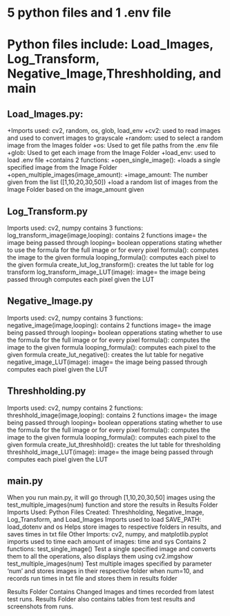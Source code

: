 5 python files and 1 .env file
=============
Python files include: Load_Images, Log_Transform, Negative_Image,Threshholding, and main
=============
Load_Images.py:
-------------
                
+Imports used: cv2, random, os, glob, load_env
	+cv2: used to read images and used to convert images to grayscale
	+random: used to select a random image from the Images folder
	+os: Used to get file paths from the .env file
	+glob: Used to get each image from the Image Folder
	+load_env: used to load .env file
+contains 2 functions:
	+open_single_image():
		+loads a single specified image from the Image Folder
	+open_multiple_images(image_amount):
	 	+image_amount: The number given from the list ([1,10,20,30,50])
		+load a random list of images from the Image Folder based on the image_amount given

Log_Transform.py
-------------
Imports used: cv2, numpy
contains 3 functions:
	log_transform_image(image,looping): contains 2 functions
image= the image being passed through
looping= boolean opperations stating whether to use the formula for the full image or for every pixel
	formula():
		computes the image to the given formula
	looping_formula():
		computes each pixel to the given formula
 create_lut_log_transform():
		creates the lut table for log transform
	log_transform_image_LUT(image):
image= the image being passed through
		computes each pixel given the LUT

Negative_Image.py
-------------
Imports used: cv2, numpy
contains 3 functions:
	negative_image(image,looping): contains 2 functions
image= the image being passed through
looping= boolean opperations stating whether to use the formula for the full image or for every pixel
	formula():
		computes the image to the given formula
	looping_formula():
		computes each pixel to the given formula
	create_lut_negative():
		creates the lut table for negative
	negative_image_LUT(image):
image= the image being passed through
		computes each pixel given the LUT

Threshholding.py
-------------
Imports used: cv2, numpy
contains 2 functions:
threshhold_image(image,looping): contains 2 functions
image= the image being passed through
looping= boolean opperations stating whether to use the formula for the full image or for every pixel
	formula():
		computes the image to the given formula
	looping_formula():
		computes each pixel to the given formula
	create_lut_threshhold():
		creates the lut table for thresholding
	threshhold_image_LUT(image):
image= the image being passed through
		computes each pixel given the LUT



main.py
-------------
When you run main.py, it will go through [1,10,20,30,50] images using the test_multiple_images(num) function and store the results in Results Folder 
Imports Used: 
Python Files Created: Threshholding, Negative_Image, Log_Transform, and	Load_Images
	Imports used to load SAVE_PATH: load_dotenv and os
		Helps store images to respective folders in results, and saves times in txt file
	Other Imports: cv2, numpy, and matplotlib.pyplot
imports used to time each amount of images: time and sys
Contains 2 functions:
	test_single_image()
		Test a single specified image and converts them to all the operations, also displays them using cv2.imgshow 
	test_multiple_images(num)
		Test multiple images specified by parameter ‘num’ and stores images in their respective folder when num=10, and records run times in txt file and stores them in results folder

Results Folder Contains Changed Images and times recorded from latest test runs.
Results Folder also contains tables from test results and screenshots from runs.
